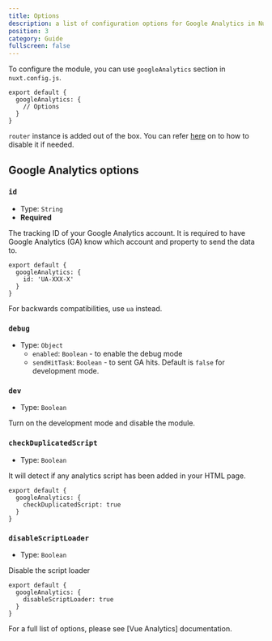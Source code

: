 ```yaml
---
title: Options
description: a list of configuration options for Google Analytics in Nuxt
position: 3
category: Guide
fullscreen: false
---
```


To configure the module, you can use `googleAnalytics` section in `nuxt.config.js`.

```js[nuxt.config.js]
export default {
  googleAnalytics: {
    // Options
  }
}
```

<alert type="info">

`router` instance is added out of the box. You can refer [here](https://github.com/MatteoGabriele/vue-analytics/blob/master/docs/page-tracking.md#disable-page-auto-tracking) on to how to disable it if needed.

</alert>

## Google Analytics options

### `id`

* Type: `String`
* **Required**

The tracking ID of your Google Analytics account. It is required to have Google Analytics (GA) know which account and property to send the data to.

```js[nuxt.config.js]
export default {
  googleAnalytics: {
    id: 'UA-XXX-X'
  }
}
```

<alert type="info">

For backwards compatibilities, use `ua` instead.

</alert>

### `debug`

* Type: `Object`
  * `enabled`: `Boolean` - to enable the debug mode
  * `sendHitTask`: `Boolean` - to sent GA hits. Default is `false` for development mode.

### `dev`

* Type: `Boolean`

Turn on the development mode and disable the module.

### `checkDuplicatedScript`

* Type: `Boolean`

It will detect if any analytics script has been added in your HTML page.

```js[nuxt.config.js]
export default {
  googleAnalytics: {
    checkDuplicatedScript: true
  }
}
```

### `disableScriptLoader`

* Type: `Boolean`

Disable the script loader

```js[nuxt.config.js]
export default {
  googleAnalytics: {
    disableScriptLoader: true
  }
}
```

<alert type="info">

For a full list of options, please see [Vue Analytics] documentation.

</alert>